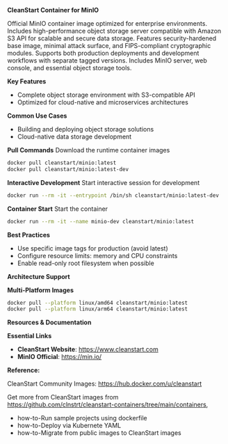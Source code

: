 **CleanStart Container for MinIO**

Official MinIO container image optimized for enterprise environments. Includes high-performance object storage server compatible with Amazon S3 API for scalable and secure data storage. Features security-hardened base image, minimal attack surface, and FIPS-compliant cryptographic modules. Supports both production deployments and development workflows with separate tagged versions. Includes MinIO server, web console, and essential object storage tools.

**Key Features**
* Complete object storage environment with S3-compatible API
* Optimized for cloud-native and microservices architectures

**Common Use Cases**
* Building and deploying object storage solutions
* Cloud-native data storage development

**Pull Commands**
Download the runtime container images

```bash
docker pull cleanstart/minio:latest
docker pull cleanstart/minio:latest-dev
```

**Interactive Development**
Start interactive session for development

```bash
docker run --rm -it --entrypoint /bin/sh cleanstart/minio:latest-dev
```

**Container Start**
Start the container
```bash
docker run --rm -it --name minio-dev cleanstart/minio:latest
```

**Best Practices**
* Use specific image tags for production (avoid latest)
* Configure resource limits: memory and CPU constraints
* Enable read-only root filesystem when possible

**Architecture Support**

**Multi-Platform Images**

```bash
docker pull --platform linux/amd64 cleanstart/minio:latest
docker pull --platform linux/arm64 cleanstart/minio:latest
```

**Resources & Documentation**

**Essential Links**
* **CleanStart Website**: https://www.cleanstart.com
* **MinIO Official**: https://min.io/

**Reference:**

CleanStart Community Images: https://hub.docker.com/u/cleanstart 

Get more from CleanStart images from https://github.com/clnstrt/cleanstart-containers/tree/main/containers⁠, 

  -  how-to-Run sample projects using dockerfile 
  -  how-to-Deploy via Kubernete YAML 
  -  how-to-Migrate from public images to CleanStart images